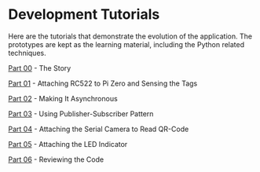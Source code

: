 Development Tutorials
=====================

Here are the tutorials that demonstrate the evolution of the application.
The prototypes are kept as the learning material, including the Python related techniques.

[Part 00](tutorials/Story.md) - The Story

[Part 01](tutorials/AttachingRC522toPiZero.md) - Attaching RC522 to Pi Zero and Sensing the Tags

[Part 02](tutorials/MakingItAsynchronous.md) - Making It Asynchronous

[Part 03](tutorials/UsingPubSubPattern.md) - Using Publisher-Subscriber Pattern

[Part 04](tutorials/AttachingSerialCamera.md) - Attaching the Serial Camera to Read QR-Code

[Part 05](tutorials/AttachingLEDIndicator.md) - Attaching the LED Indicator

[Part 06](tutorials/ReviewingCode.md) - Reviewing the Code

